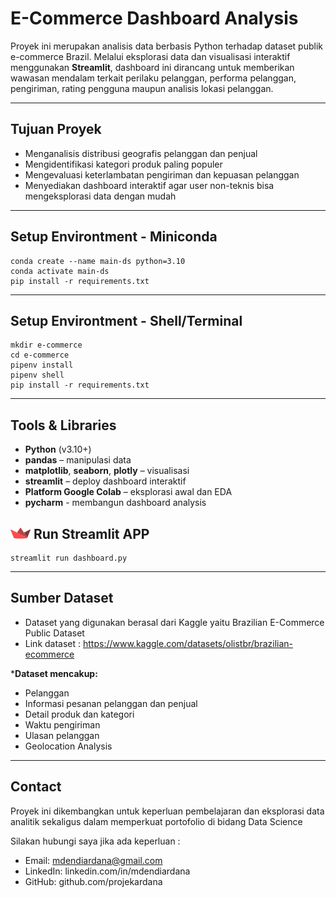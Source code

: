 #  E-Commerce Dashboard Analysis 

Proyek ini merupakan analisis data berbasis Python terhadap dataset publik e-commerce Brazil. Melalui eksplorasi data dan visualisasi interaktif menggunakan **Streamlit**, dashboard ini dirancang untuk memberikan wawasan mendalam terkait perilaku pelanggan, performa pelanggan, pengiriman, rating pengguna maupun analisis lokasi pelanggan.

---
## Tujuan Proyek
- Menganalisis distribusi geografis pelanggan dan penjual
- Mengidentifikasi kategori produk paling populer
- Mengevaluasi keterlambatan pengiriman dan kepuasan pelanggan
- Menyediakan dashboard interaktif agar user non-teknis bisa mengeksplorasi data dengan mudah
---

## Setup Environtment - Miniconda

```
conda create --name main-ds python=3.10
conda activate main-ds
pip install -r requirements.txt
```
---
##  Setup Environtment - Shell/Terminal
```
mkdir e-commerce
cd e-commerce
pipenv install
pipenv shell
pip install -r requirements.txt
```
---

## Tools & Libraries
- **Python** (v3.10+)
- **pandas** – manipulasi data
- **matplotlib**, **seaborn**, **plotly** – visualisasi
- **streamlit** – deploy dashboard interaktif
- **Platform Google Colab** – eksplorasi awal dan EDA
- **pycharm** - membangun dashboard analysis

## ![img.png](img.png) Run Streamlit APP
```
streamlit run dashboard.py
```
----

## Sumber Dataset

- Dataset yang digunakan berasal dari Kaggle yaitu Brazilian E-Commerce Public Dataset
- Link dataset :
   https://www.kaggle.com/datasets/olistbr/brazilian-ecommerce


***Dataset mencakup:**
- Pelanggan
- Informasi pesanan pelanggan dan penjual 
- Detail produk dan kategori 
- Waktu pengiriman 
- Ulasan pelanggan
- Geolocation Analysis
---

## Contact

Proyek ini dikembangkan untuk keperluan pembelajaran dan eksplorasi data analitik sekaligus dalam memperkuat
portofolio di bidang Data Science

Silakan hubungi saya jika ada keperluan :

- Email: mdendiardana@gmail.com
- LinkedIn: linkedin.com/in/mdendiardana
- GitHub: github.com/projekardana